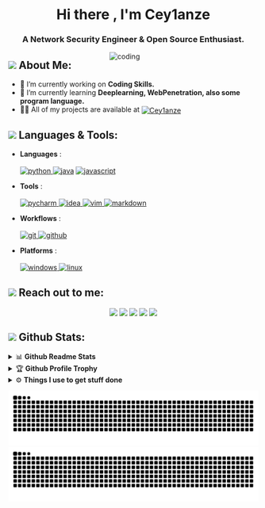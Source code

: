 <h1 align="center">Hi there , I'm Cey1anze </h1>
<h3 align="center">A Network Security Engineer & Open Source Enthusiast.</h3>

<img align="right" alt="coding" width="300" src="https://media.tenor.com/I3RjM4xQO0kAAAAi/monitors-typing.gif">


## <img src="https://media.giphy.com/media/WUlplcMpOCEmTGBtBW/giphy.gif" width="40"> **About Me:**

- 🔭 I’m currently working on **Coding Skills.**
- 🌱 I’m currently learning **Deeplearning, WebPenetration, also some program language.**
- 👨‍💻 All of my projects are available at <a href="https://github.com/Cey1anze?tab=repositories" target="blank"><img align="center" src="https://raw.githubusercontent.com/rahuldkjain/github-profile-readme-generator/master/src/images/icons/Social/github.svg" alt="Cey1anze" height="30" width="40" /></a>

## <img src="https://media.giphy.com/media/j2pOGeGYKe2xCCKwfi/giphy.gif" width="40"> **Languages & Tools:**

- **Languages** : <br/><br/>
<a href="https://www.python.org" target="_blank"> <img src="https://img.shields.io/badge/python-3670A0?style=for-the-badge&logo=python&logoColor=ffdd54" alt="python" /> </a>
<a href="https://www.java.com/en/" target="_blank"> <img src="https://img.shields.io/badge/java-%23ED8B00.svg?style=for-the-badge&logo=openjdk&logoColor=white"  alt="java" /></a> </a>
<a href="https://developer.mozilla.org/en-US/docs/Web/JavaScript" target="_blank"> <img src="https://img.shields.io/badge/javascript-%23323330.svg?style=for-the-badge&logo=javascript&logoColor=%23F7DF1E" alt="javascript" /> </a> 	

- **Tools** : <br/><br/>
<a href="https://www.jetbrains.com/pycharm/" target="_blank"><img src="https://img.shields.io/badge/pycharm-143?style=for-the-badge&logo=pycharm&logoColor=black&color=black&labelColor=green" alt="pycharm" /> </a>
<a href="https://www.jetbrains.com/idea/" target="_blank"><img src="https://img.shields.io/badge/IntelliJIDEA-000000.svg?style=for-the-badge&logo=intellij-idea&logoColor=white" alt="idea" /> </a>
<a href="https://www.vim.org/" target="_blank"><img src="https://img.shields.io/badge/VIM-%2311AB00.svg?style=for-the-badge&logo=vim&logoColor=white" alt="vim" /> </a>
<a href="https://www.markdownguide.org/" target="_blank"><img src="https://img.shields.io/badge/markdown-%23000000.svg?style=for-the-badge&logo=markdown&logoColor=white" alt="markdown" /> </a>

- **Workflows** : <br/><br/>
<a href="https://git-scm.com/" target="_blank"><img src="https://img.shields.io/badge/git-%23F05033.svg?style=for-the-badge&logo=git&logoColor=white" alt="git" /> </a>
<a href="https://github.com/" target="_blank"><img src="https://img.shields.io/badge/github-%23121011.svg?style=for-the-badge&logo=github&logoColor=white" alt="github" /> </a>

- **Platforms** : <br/><br/>
<a href="https://www.microsoft.com/en-us/windows?r=1" target="_blank"><img src="https://img.shields.io/badge/Windows-0078D6?style=for-the-badge&logo=windows&logoColor=white" alt="windows" /> </a>
<a href="https://www.linux.org/" target="_blank"><img src="https://img.shields.io/badge/Linux-FCC624?style=for-the-badge&logo=linux&logoColor=blacke" alt="linux" /> </a>


## <img src="https://media.giphy.com/media/LnQjpWaON8nhr21vNW/giphy.gif" width="40"> **Reach out to me:** ️
<p align="center">
<a href="https://discordapp.com/users/1018192564098191522" target="_blank"><img align="center" src="https://img.shields.io/badge/Discord-%235865F2.svg?style=for-the-badge&logo=discord&logoColor=white" /></a>
<a href="https://t.me/Cey1anze" target="_blank"><img align="center" src="https://img.shields.io/badge/Telegram-2CA5E0?style=for-the-badge&logo=telegram&logoColor=white" /></a>
<a href="https://qm.qq.com/q/cd8wyL4Qfu?personal_qrcode_source=3" target="_blank"><img align="center" src="https://img.shields.io/badge/Tencent%23QQ-%2312B7F5?style=for-the-badge&logo=tencentqq&logoColor=white" /></a>
<a href="https://cdn.discordapp.com/attachments/1044902372285100093/1134688058567032963/IMG_3448.JPG" target="_blank"><img align="center" src="https://img.shields.io/badge/WeChat-07C160?style=for-the-badge&logo=wechat&logoColor=white" /></a>
<a href="mailto:xilan020104@gmail.com" target="_blank"><img align="center" src="https://img.shields.io/badge/Gmail-D14836?style=for-the-badge&logo=gmail&logoColor=white" /></a>

## <img src="https://media.giphy.com/media/ZCN6F3FAkwsyOGU2RS/giphy.gif" width="40"> **Github Stats:**

<details>
  <summary>📊 <b>Github Readme Stats</b></summary>
 <br />
 <p align="center">
  <a href="https://github.com/Cey1anze">
   <img width="430" align="center" src="https://github-readme-stats.vercel.app/api?username=Cey1anze&show_icons=true&theme=radical&count_private=true">
  </a>
  <a href="https://github.com/Cey1anze/github-readme-stats">
    <img align="center" src="https://github-readme-stats.anuraghazra1.vercel.app/api/top-langs/?username=Cey1anze&layout=compact&theme=radical&langs_count=6" />
  </a>
 </p>
</details>

<details>
 <summary>🏆 <b>Github Profile Trophy</b></summary>
 <br />
 <p align="center">
  <a href="https://github.com/ryo-ma/github-profile-trophy">
   <img src="https://github-profile-trophy.vercel.app/?username=Cey1anze&column=8&theme=darkhub"/>
  </a>
 </p>
</details>


<details>
  <br />
  <summary>⚙️ <b> Things I use to get stuff done</b></summary>
  	<ul>
  	   <li><b>OS:</b> Windows 11 </li>
	     <li><b>Laptop: </b> Lenovo Legion Y7000p 2020H (Intel)</li>
	     <li><b>Code Editor:</b> Jetbrain IDEs</li>
	    <br />
	</ul>
</details>


![](https://github.com/Cey1anze/Cey1anze/blob/output/github-contribution-grid-snake.svg#gh-light-mode-only)
![](https://github.com/Cey1anze/Cey1anze/blob/output/github-contribution-grid-snake.svg#gh-dark-mode-only)
